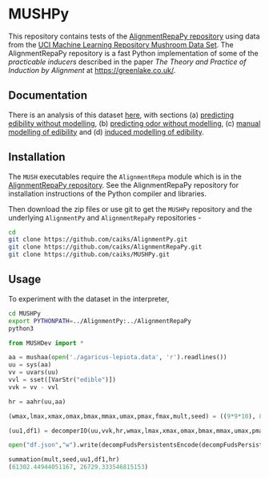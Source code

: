 # MUSHPy

This repository contains tests of the [AlignmentRepaPy repository](https://github.com/caiks/AlignmentRepaPy) using data from the [UCI Machine Learning Repository Mushroom Data Set](https://archive.ics.uci.edu/ml/datasets/mushroom). The AlignmentRepaPy repository is a fast Python implementation of some of the *practicable inducers* described in the paper *The Theory and Practice of Induction by Alignment* at https://greenlake.co.uk/. 

## Documentation

There is an analysis of this dataset [here](https://greenlake.co.uk/pages/dataset_MUSH), with sections (a) [predicting edibility without modelling](https://greenlake.co.uk/pages/dataset_MUSH#Predicting_edibility_without_modelling), (b) [predicting odor without modelling](https://greenlake.co.uk/pages/dataset_MUSH#Predicting_odor_without_modelling), (c) [manual modelling of edibility](https://greenlake.co.uk/pages/dataset_MUSH#Manual_modelling_of_edibility) and (d) [induced modelling of edibility](https://greenlake.co.uk/pages/dataset_MUSH#Induced_modelling_of_edibility). 

## Installation

The `MUSH` executables require the `AlignmentRepa` module which is in the [AlignmentRepaPy repository](https://github.com/caiks/AlignmentRepaPy). See the AlignmentRepaPy repository for installation instructions of the Python compiler and libraries.

Then download the zip files or use git to get the `MUSHPy` repository and the underlying `AlignmentPy` and `AlignmentRepaPy` repositories -
```sh
cd
git clone https://github.com/caiks/AlignmentPy.git
git clone https://github.com/caiks/AlignmentRepaPy.git
git clone https://github.com/caiks/MUSHPy.git
```

## Usage

To experiment with the dataset in the interpreter,
```sh
cd MUSHPy
export PYTHONPATH=../AlignmentPy:../AlignmentRepaPy
python3
```
```py
from MUSHDev import *

aa = mushaa(open('./agaricus-lepiota.data', 'r').readlines())
uu = sys(aa)
vv = uvars(uu)
vvl = sset([VarStr("edible")])
vvk = vv - vvl

hr = aahr(uu,aa)

(wmax,lmax,xmax,omax,bmax,mmax,umax,pmax,fmax,mult,seed) = ((9*9*10), 8, (9*9*10), 10, (10*3), 3, (9*9*10), 1, 3, 3, 5)

(uu1,df1) = decomperIO(uu,vvk,hr,wmax,lmax,xmax,omax,bmax,mmax,umax,pmax,fmax,mult,seed)

open("df.json","w").write(decompFudsPersistentsEncode(decompFudsPersistent(df1)))

summation(mult,seed,uu1,df1,hr)
(61302.44944051167, 26729.333546815153)
```


